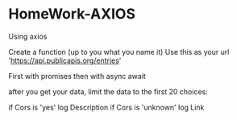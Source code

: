 # HomeWork-AXIOS



Using axios

Create a function (up to you what you name it)
Use this as your url 'https://api.publicapis.org/entries'

First with promises then with async await

after you get your data, limit the data to the first 20 choices:

if Cors is 'yes' log Description
if Cors is 'unknown' log Link